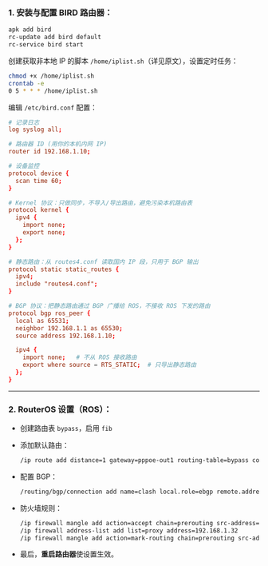### 1. 安装与配置 BIRD 路由器：

```bash
apk add bird
rc-update add bird default
rc-service bird start
```

创建获取非本地 IP 的脚本 `/home/iplist.sh`（详见原文），设置定时任务：

```bash
chmod +x /home/iplist.sh
crontab -e
0 5 * * * /home/iplist.sh
```

编辑 `/etc/bird.conf` 配置：

```conf
# 记录日志
log syslog all;

# 路由器 ID (用你的本机内网 IP)
router id 192.168.1.10;

# 设备监控
protocol device {
  scan time 60;
}

# Kernel 协议：只做同步，不导入/导出路由，避免污染本机路由表
protocol kernel {
  ipv4 {
    import none;
    export none;
  };
}

# 静态路由：从 routes4.conf 读取国内 IP 段，只用于 BGP 输出
protocol static static_routes {
  ipv4;
  include "routes4.conf";
}

# BGP 协议：把静态路由通过 BGP 广播给 ROS，不接收 ROS 下发的路由
protocol bgp ros_peer {
  local as 65531;
  neighbor 192.168.1.1 as 65530;
  source address 192.168.1.10;

  ipv4 {
    import none;   # 不从 ROS 接收路由
    export where source = RTS_STATIC;  # 只导出静态路由
  };
}

```

---

### 2. RouterOS 设置（ROS）：

* 创建路由表 `bypass`，启用 `fib`

* 添加默认路由：

  ```bash
  /ip route add distance=1 gateway=pppoe-out1 routing-table=bypass comment=pass
  ```

* 配置 BGP：

  ```bash
  /routing/bgp/connection add name=clash local.role=ebgp remote.address=192.168.1.10 .as=65531 routing-table=bypass router-id=192.168.1.1 as=65530 multihop=yes
  ```

* 防火墙规则：

  ```bash
  /ip firewall mangle add action=accept chain=prerouting src-address=192.168.1.10
  /ip firewall address-list add list=proxy address=192.168.1.32
  /ip firewall mangle add action=mark-routing chain=prerouting src-address-list=proxy dst-port=80,443 dst-address-type=!local protocol=tcp new-routing-mark=bypass
  ```

* 最后，**重启路由器**使设置生效。
